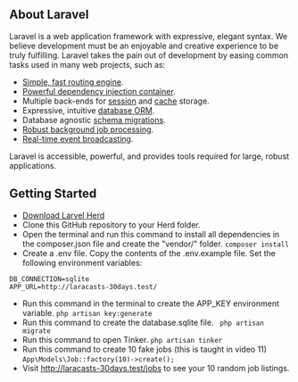 

## About Laravel

Laravel is a web application framework with expressive, elegant syntax. We believe development must be an enjoyable and creative experience to be truly fulfilling. Laravel takes the pain out of development by easing common tasks used in many web projects, such as:

- [Simple, fast routing engine](https://laravel.com/docs/routing).
- [Powerful dependency injection container](https://laravel.com/docs/container).
- Multiple back-ends for [session](https://laravel.com/docs/session) and [cache](https://laravel.com/docs/cache) storage.
- Expressive, intuitive [database ORM](https://laravel.com/docs/eloquent).
- Database agnostic [schema migrations](https://laravel.com/docs/migrations).
- [Robust background job processing](https://laravel.com/docs/queues).
- [Real-time event broadcasting](https://laravel.com/docs/broadcasting).

Laravel is accessible, powerful, and provides tools required for large, robust applications.

## Getting Started

- [Download Larvel Herd](https://herd.laravel.com/)
- Clone this GitHub repository to your Herd folder.
- Open the terminal and run this command to install all dependencies in the composer.json file and create the "vendor/" folder.
```composer install```
- Create a .env file. Copy the contents of the .env.example file. Set the following environment variables:
``` 
DB_CONNECTION=sqlite 
APP_URL=http://laracasts-30days.test/
``` 
- Run this command in the terminal to create the APP_KEY environment variable.
```php artisan key:generate```
- Run this command to create the database.sqlite file.
``` php artisan migrate```
- Run this command to open Tinker.
```php artisan tinker```
- Run this command to create 10 fake jobs (this is taught in video 11)
```App\Models\Job::factory(10)->create();```
- Visit http://laracasts-30days.test/jobs to see your 10 random job listings.

